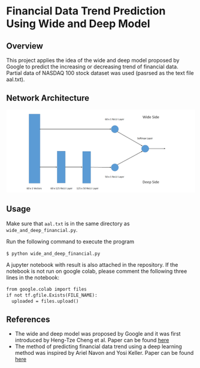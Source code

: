 # Financial Data Trend Prediction Using Wide and Deep Model
## Overview
This project applies the idea of the wide and deep model proposed by Google to predict the increasing or decreasing trend of financial data. Partial data of NASDAQ 100 stock dataset was used (pasrsed as the text file aal.txt). 
## Network Architecture
![](image/wide_deep_architecture.png)
## Usage
Make sure that `aal.txt` is in the same directory as `wide_and_deep_financial.py`. 

Run the following command to execute the program

`$ python wide_and_deep_financial.py`

A jupyter notebook with result is also attached in the repository. If the notebook is not run on google colab, please comment the following three lines in the notebook: 
```
from google.colab import files
if not tf.gfile.Exists(FILE_NAME):
  uploaded = files.upload()
```
## References
 - The wide and deep model was proposed by Google and it was first introduced by Heng-Tze Cheng et al. Paper can be found [here](https://arxiv.org/pdf/1606.07792.pdf)
 - The method of predicting financial data trend using a deep learning method was inspired by Ariel Navon and Yosi Keller. Paper can be found [here](https://arxiv.org/pdf/1711.04174.pdf)
